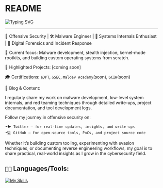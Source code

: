 # README

[![Typing SVG](https://readme-typing-svg.demolab.com/?lines=Cyber+Security+Engineer;Interested+in+Maldev+and+DFIR)](https://git.io/typing-svg)

---

🧠 Offensive Security  | 🛠 Malware Engineer | 🧬 Systems Internals Enthusiast | 🧐 Digital Forensics and Incident Response

🔬 Current focus:
Malware development, stealth injection, kernel-mode rootkits, and building custom operating systems from scratch.

📁 Highlighted Projects:
[coming soon]



🎓 Certifications:
`eJPT`, `GSEC`, `Maldev Academy`(soon), `GCIH`(soon)

📝 Blog & Content:

I regularly share my work on malware development, low-level system internals, and red teaming techniques through detailed write-ups, project documentation, and tool development logs.

Follow my journey in offensive security on:

	•🐦 Twitter — for real-time updates, insights, and write-ups
	•💻 GitHub — for open-source tools, PoCs, and project source code

Whether it’s building custom tooling, experimenting with evasion techniques, or documenting reverse engineering workflows, my goal is to share practical, real-world insights as I grow in the cybersecurity field.


`👨‍💻` Languages/Tools:
---
[![My Skills](https://skillicons.dev/icons?i=c,cpp,java,bash,ansible,aws,azure,docker,ai,kali,linux,mint,obsidian,postman,py,redhat,vscode,vim,windows)](https://skillicons.dev)

